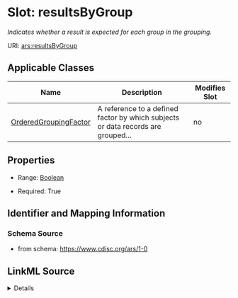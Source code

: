 # Slot: resultsByGroup


_Indicates whether a result is expected for each group in the grouping._



URI: [ars:resultsByGroup](https://www.cdisc.org/ars/1-0/resultsByGroup)



<!-- no inheritance hierarchy -->




## Applicable Classes

| Name | Description | Modifies Slot |
| --- | --- | --- |
[OrderedGroupingFactor](OrderedGroupingFactor.md) | A reference to a defined factor by which subjects or data records are grouped... |  no  |







## Properties

* Range: [Boolean](Boolean.md)

* Required: True





## Identifier and Mapping Information







### Schema Source


* from schema: https://www.cdisc.org/ars/1-0




## LinkML Source

<details>
```yaml
name: resultsByGroup
description: Indicates whether a result is expected for each group in the grouping.
from_schema: https://www.cdisc.org/ars/1-0
rank: 1000
alias: resultsByGroup
domain_of:
- OrderedGroupingFactor
range: boolean
required: true

```
</details>